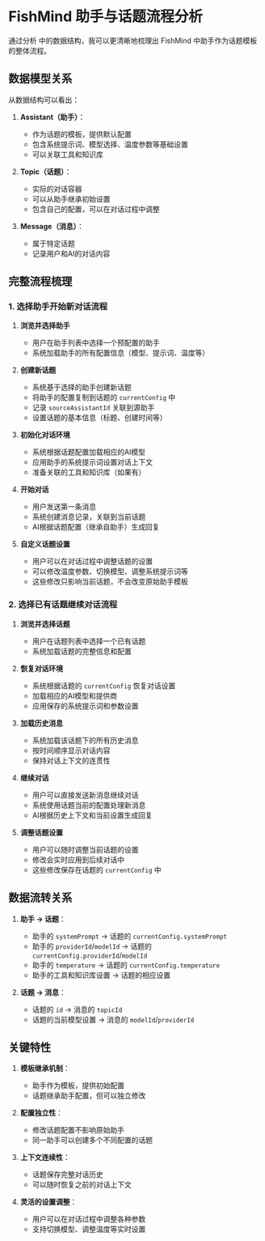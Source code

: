 # FishMind 助手与话题流程分析

通过分析 <mcfile name="chat.ts" path="c:\Users\daiwj\wkspace\js_projects\fishmind\src\models\chat.ts"></mcfile> 中的数据结构，我可以更清晰地梳理出 FishMind 中助手作为话题模板的整体流程。

## 数据模型关系

从数据结构可以看出：

1. **Assistant（助手）**：
   - 作为话题的模板，提供默认配置
   - 包含系统提示词、模型选择、温度参数等基础设置
   - 可以关联工具和知识库

2. **Topic（话题）**：
   - 实际的对话容器
   - 可以从助手继承初始设置
   - 包含自己的配置，可以在对话过程中调整

3. **Message（消息）**：
   - 属于特定话题
   - 记录用户和AI的对话内容

## 完整流程梳理

### 1. 选择助手开始新对话流程

1. **浏览并选择助手**
   - 用户在助手列表中选择一个预配置的助手
   - 系统加载助手的所有配置信息（模型、提示词、温度等）

2. **创建新话题**
   - 系统基于选择的助手创建新话题
   - 将助手的配置复制到话题的 `currentConfig` 中
   - 记录 `sourceAssistantId` 关联到源助手
   - 设置话题的基本信息（标题、创建时间等）

3. **初始化对话环境**
   - 系统根据话题配置加载相应的AI模型
   - 应用助手的系统提示词设置对话上下文
   - 准备关联的工具和知识库（如果有）

4. **开始对话**
   - 用户发送第一条消息
   - 系统创建消息记录，关联到当前话题
   - AI根据话题配置（继承自助手）生成回复

5. **自定义话题设置**
   - 用户可以在对话过程中调整话题的设置
   - 可以修改温度参数、切换模型、调整系统提示词等
   - 这些修改只影响当前话题，不会改变原始助手模板

### 2. 选择已有话题继续对话流程

1. **浏览并选择话题**
   - 用户在话题列表中选择一个已有话题
   - 系统加载话题的完整信息和配置

2. **恢复对话环境**
   - 系统根据话题的 `currentConfig` 恢复对话设置
   - 加载相应的AI模型和提供商
   - 应用保存的系统提示词和参数设置

3. **加载历史消息**
   - 系统加载该话题下的所有历史消息
   - 按时间顺序显示对话内容
   - 保持对话上下文的连贯性

4. **继续对话**
   - 用户可以直接发送新消息继续对话
   - 系统使用话题当前的配置处理新消息
   - AI根据历史上下文和当前设置生成回复

5. **调整话题设置**
   - 用户可以随时调整当前话题的设置
   - 修改会实时应用到后续对话中
   - 这些修改保存在话题的 `currentConfig` 中

## 数据流转关系

1. **助手 → 话题**：
   - 助手的 `systemPrompt` → 话题的 `currentConfig.systemPrompt`
   - 助手的 `providerId`/`modelId` → 话题的 `currentConfig.providerId`/`modelId`
   - 助手的 `temperature` → 话题的 `currentConfig.temperature`
   - 助手的工具和知识库设置 → 话题的相应设置

2. **话题 → 消息**：
   - 话题的 `id` → 消息的 `topicId`
   - 话题的当前模型设置 → 消息的 `modelId`/`providerId`

## 关键特性

1. **模板继承机制**：
   - 助手作为模板，提供初始配置
   - 话题继承助手配置，但可以独立修改

2. **配置独立性**：
   - 修改话题配置不影响原始助手
   - 同一助手可以创建多个不同配置的话题

3. **上下文连续性**：
   - 话题保存完整对话历史
   - 可以随时恢复之前的对话上下文

4. **灵活的设置调整**：
   - 用户可以在对话过程中调整各种参数
   - 支持切换模型、调整温度等实时设置

